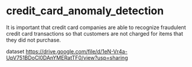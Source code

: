 # credit_card_anomaly_detection
It is important that credit card companies are able to recognize fraudulent credit card transactions so that customers are not charged for items that they did not purchase.


dataset https://drive.google.com/file/d/1eN-Vr4a-UpV751BDoCl0DAnYMERatTF0/view?usp=sharing
